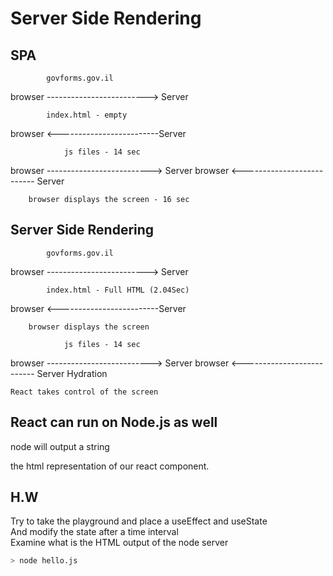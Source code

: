 # Server Side Rendering


## SPA
			govforms.gov.il
browser -------------------------> Server

			index.html - empty
browser <-------------------------Server

				js files - 14 sec
browser --------------------------> Server
browser <-------------------------- Server

		browser displays the screen - 16 sec
		
## Server Side Rendering

			govforms.gov.il
browser -------------------------> Server

			index.html - Full HTML (2.04Sec)
browser <-------------------------Server

		browser displays the screen

				js files - 14 sec
browser --------------------------> Server
browser <-------------------------- Server
				Hydration
				
	React takes control of the screen
	
## React can run on Node.js as well

node will output a string

the html representation of our react component.


## H.W

Try to take the playground and place a useEffect and useState  
And modify the state after a time interval  
Examine what is the HTML output of the node server

```bash
> node hello.js
```